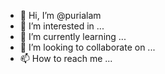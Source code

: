 - 👋 Hi, I’m @purialam
- 👀 I’m interested in ...
- 🌱 I’m currently learning ...
- 💞️ I’m looking to collaborate on ...
- 📫 How to reach me ...

<!---
purialam/purialam is a ✨ special ✨ repository because its `README.md` (this file) appears on your GitHub profile.
You can click the Preview link to take a look at your changes.
--->
